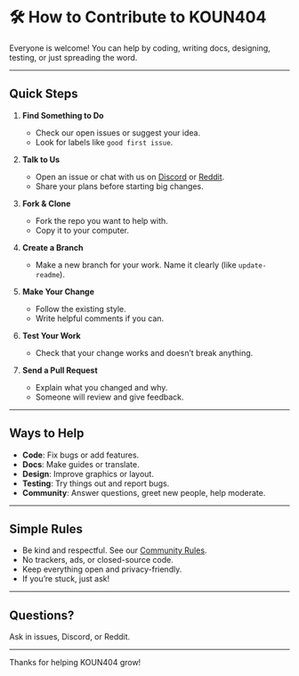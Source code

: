 # 🛠️ How to Contribute to KOUN404

Everyone is welcome! You can help by coding, writing docs, designing, testing, or just spreading the word.

---

## Quick Steps

1. **Find Something to Do**
   - Check our open issues or suggest your idea.
   - Look for labels like `good first issue`.

2. **Talk to Us**
   - Open an issue or chat with us on [Discord](YOUR_DISCORD_LINK) or [Reddit](YOUR_REDDIT_LINK).
   - Share your plans before starting big changes.

3. **Fork & Clone**
   - Fork the repo you want to help with.
   - Copy it to your computer.

4. **Create a Branch**
   - Make a new branch for your work. Name it clearly (like `update-readme`).

5. **Make Your Change**
   - Follow the existing style.
   - Write helpful comments if you can.

6. **Test Your Work**
   - Check that your change works and doesn’t break anything.

7. **Send a Pull Request**
   - Explain what you changed and why.
   - Someone will review and give feedback.

---

## Ways to Help

- **Code**: Fix bugs or add features.
- **Docs**: Make guides or translate.
- **Design**: Improve graphics or layout.
- **Testing**: Try things out and report bugs.
- **Community**: Answer questions, greet new people, help moderate.

---

## Simple Rules

- Be kind and respectful. See our [Community Rules](./CODE_OF_CONDUCT.md).
- No trackers, ads, or closed-source code.
- Keep everything open and privacy-friendly.
- If you’re stuck, just ask!

---

## Questions?

Ask in issues, Discord, or Reddit.

---

Thanks for helping KOUN404 grow!
